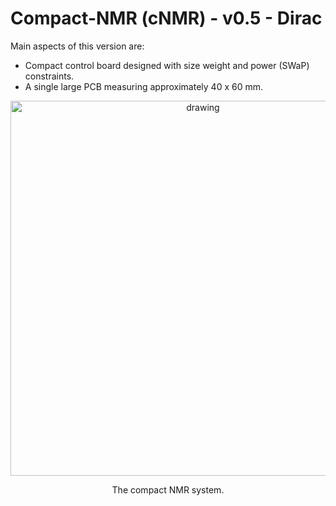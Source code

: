 # Compact-NMR (cNMR) - v0.5 - Dirac

Main aspects of this version are:
* Compact control board designed with size weight and power (SWaP) constraints.
* A single large PCB measuring approximately 40 x 60 mm.
 
<p align="center">
<img src="../media/NMR_system_v0.5.jpg" alt="drawing" width="600"/>
</p>
<p align="center">
The compact NMR system.
</p>


